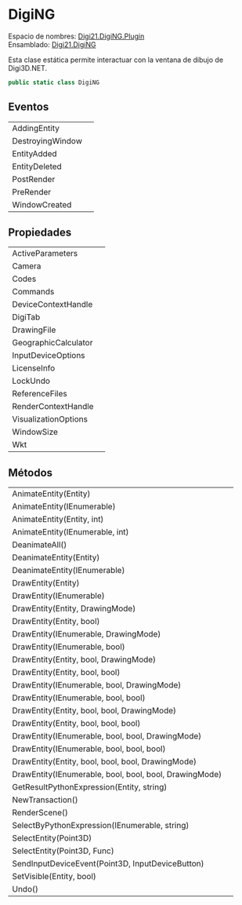 # DigiNG

Espacio de nombres: [Digi21.DigiNG.Plugin](../../)  
Ensamblado: [Digi21.DigiNG](../../../digi21.diging/)

Esta clase estática permite interactuar con la ventana de dibujo de Digi3D.NET.

```csharp
public static class DigiNG
```

## Eventos

|  |  |
| :--- | :--- |
| AddingEntity |  |
| DestroyingWindow |  |
| EntityAdded |  |
| EntityDeleted |  |
| PostRender |  |
| PreRender |  |
| WindowCreated |  |

## Propiedades

|  |  |
| :--- | :--- |
| ActiveParameters |  |
| Camera |  |
| Codes |  |
| Commands |  |
| DeviceContextHandle |  |
| DigiTab |  |
| DrawingFile |  |
| GeographicCalculator |  |
| InputDeviceOptions |  |
| LicenseInfo |  |
| LockUndo |  |
| ReferenceFiles |  |
| RenderContextHandle |  |
| VisualizationOptions |  |
| WindowSize |  |
| Wkt |  |

## Métodos

|  |  |
| :--- | :--- |
| AnimateEntity\(Entity\) |  |
| AnimateEntity\(IEnumerable\) |  |
| AnimateEntity\(Entity, int\) |  |
| AnimateEntity\(IEnumerable, int\) |  |
| DeanimateAll\(\) |  |
| DeanimateEntity\(Entity\) |  |
| DeanimateEntity\(IEnumerable\) |  |
| DrawEntity\(Entity\) |  |
| DrawEntity\(IEnumerable\) |  |
| DrawEntity\(Entity, DrawingMode\) |  |
| DrawEntity\(Entity, bool\) |  |
| DrawEntity\(IEnumerable, DrawingMode\) |  |
| DrawEntity\(IEnumerable, bool\) |  |
| DrawEntity\(Entity, bool, DrawingMode\) |  |
| DrawEntity\(Entity, bool, bool\) |  |
| DrawEntity\(IEnumerable, bool, DrawingMode\) |  |
| DrawEntity\(IEnumerable, bool, bool\) |  |
| DrawEntity\(Entity, bool, bool, DrawingMode\) |  |
| DrawEntity\(Entity, bool, bool, bool\) |  |
| DrawEntity\(IEnumerable, bool, bool, DrawingMode\) |  |
| DrawEntity\(IEnumerable, bool, bool, bool\) |  |
| DrawEntity\(Entity, bool, bool, bool, DrawingMode\) |  |
| DrawEntity\(IEnumerable, bool, bool, bool, DrawingMode\) |  |
| GetResultPythonExpression\(Entity, string\) |  |
| NewTransaction\(\) |  |
| RenderScene\(\) |  |
| SelectByPythonExpression\(IEnumerable, string\) |  |
| SelectEntity\(Point3D\) |  |
| SelectEntity\(Point3D, Func\) |  |
| SendInputDeviceEvent\(Point3D, InputDeviceButton\) |  |
| SetVisible\(Entity, bool\) |  |
| Undo\(\) |  |

